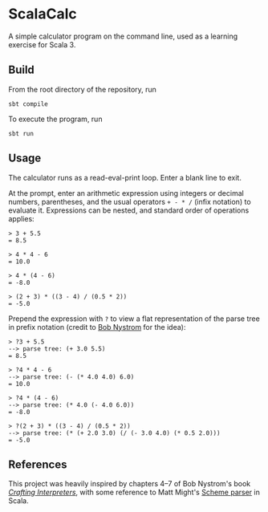 # ScalaCalc

A simple calculator program on the command line, used as a learning exercise for Scala 3.

## Build

From the root directory of the repository, run

```shell
sbt compile
```

To execute the program, run

```shell
sbt run
```

## Usage

The calculator runs as a read-eval-print loop. Enter a blank line to exit.

At the prompt, enter an arithmetic expression using integers or decimal numbers, parentheses, and the usual operators
`+ - * /` (infix notation) to evaluate it. Expressions can be nested, and standard order of operations applies:

```
> 3 + 5.5
= 8.5

> 4 * 4 - 6
= 10.0

> 4 * (4 - 6)            
= -8.0

> (2 + 3) * ((3 - 4) / (0.5 * 2))
= -5.0
```

Prepend the expression with `?` to view a flat representation of the parse tree in prefix notation (credit to [Bob
Nystrom](http://craftinginterpreters.com/representing-code.html) for the idea):

```
> ?3 + 5.5
--> parse tree: (+ 3.0 5.5)
= 8.5

> ?4 * 4 - 6
--> parse tree: (- (* 4.0 4.0) 6.0)
= 10.0

> ?4 * (4 - 6)
--> parse tree: (* 4.0 (- 4.0 6.0))
= -8.0

> ?(2 + 3) * ((3 - 4) / (0.5 * 2))
--> parse tree: (* (+ 2.0 3.0) (/ (- 3.0 4.0) (* 0.5 2.0)))
= -5.0
```

## References

This project was heavily inspired by chapters 4–7 of Bob Nystrom's book [*Crafting Interpreters*](https://craftinginterpreters.com),
with some reference to Matt Might's [Scheme parser](https://matt.might.net/articles/parsing-s-expressions-scala/) in Scala.